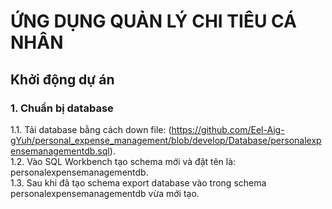 <h1>ỨNG DỤNG QUẢN LÝ CHI TIÊU CÁ NHÂN</h1>

## Khởi động dự án

### 1. Chuẩn bị database </br>
1.1. Tải database bằng cách down file: (https://github.com/Eel-Aig-gYuh/personal_expense_management/blob/develop/Database/personalexpensemanagementdb.sql). </br>
1.2. Vào SQL Workbench tạo schema mới và đặt tên là: personalexpensemanagementdb. </br>
1.3. Sau khi đã tạo schema export database vào trong schema personalexpensemanagementdb vừa mới tạo.
